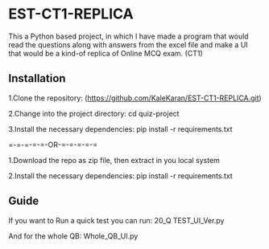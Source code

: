 # EST-CT1-REPLICA
This a Python based project, in which I have made a program that would read the questions along with answers from the excel file and make a UI that would be a kind-of replica of Online MCQ exam. (CT1)

## Installation
1.Clone the repository: (https://github.com/KaleKaran/EST-CT1-REPLICA.git)  

2.Change into the project directory: cd quiz-project  

3.Install the necessary dependencies: pip install -r requirements.txt  

=-=-=-=-=-OR-=-=-=-=-=
      
1.Download the repo as zip file, then extract in you local system

2.Install the necessary dependencies: pip install -r requirements.txt

## Guide
If you want to Run a quick test you can run: 20_Q TEST_UI_Ver.py  

And for the whole QB: Whole_QB_UI.py  
